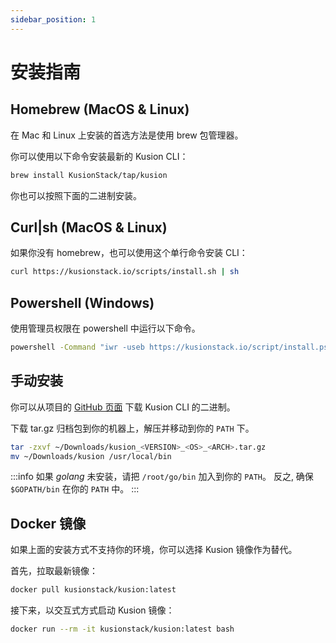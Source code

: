 ```yaml
---
sidebar_position: 1
---
```


# 安装指南

## Homebrew (MacOS & Linux)

在 Mac 和 Linux 上安装的首选方法是使用 brew 包管理器。

你可以使用以下命令安装最新的 Kusion CLI：

```bash
brew install KusionStack/tap/kusion
```

你也可以按照下面的二进制安装。

## Curl|sh (MacOS & Linux)

如果你没有 homebrew，也可以使用这个单行命令安装 CLI：

```bash
curl https://kusionstack.io/scripts/install.sh | sh
```

## Powershell (Windows)

使用管理员权限在 powershell 中运行以下命令。

```bash
powershell -Command "iwr -useb https://kusionstack.io/script/install.ps1 | iex"
```

## 手动安装

你可以从项目的 [GitHub 页面](https://github.com/KusionStack/kusion/releases/) 下载 Kusion CLI 的二进制。

下载 tar.gz 归档包到你的机器上，解压并移动到你的 `PATH` 下。

```bash
tar -zxvf ~/Downloads/kusion_<VERSION>_<OS>_<ARCH>.tar.gz
mv ~/Downloads/kusion /usr/local/bin
```

:::info
如果 *golang* 未安装，请把 `/root/go/bin` 加入到你的 `PATH`。
反之, 确保 `$GOPATH/bin` 在你的 `PATH` 中。
:::

## Docker 镜像

如果上面的安装方式不支持你的环境，你可以选择 Kusion 镜像作为替代。

首先，拉取最新镜像：

```bash
docker pull kusionstack/kusion:latest
```

接下来，以交互式方式启动 Kusion 镜像：

```bash
docker run --rm -it kusionstack/kusion:latest bash
```
